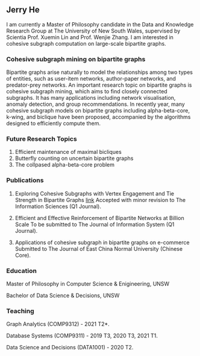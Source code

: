 ## Jerry He

I am currently a Master of Philosophy candidate in the Data and Knowledge Research Group at The University of New South Wales, supervised by Scientia Prof. Xuemin Lin and Prof. Wenjie Zhang. I am interested in cohesive subgraph computation on large-scale bipartite graphs. 

### Cohesive subgraph mining on bipartite graphs
Bipartite graphs arise naturally to model the relationships among two types of entities, such as user-item networks, author-paper networks, and predator-prey networks. An important research topic on bipartite graphs is cohesive subgraph mining, which aims to find closely connected subgraphs. It has many applications including network visualisation, anomaly detection, and group recommendations. In recently year, many cohesive subgraph models on bipartite graphs including alpha-beta-core, k-wing, and biclique have been proposed, accompanied by the algorithms designed to efficiently compute them.

### Future Research Topics
1. Efficient maintenance of maximal bicliques
2. Butterfly counting on uncertain bipartite graphs
3. The collpased alpha-beta-core problem

### Publications
1. Exploring Cohesive Subgraphs with Vertex Engagement and Tie Strength in Bipartite Graphs [link](https://arxiv.org/pdf/2008.04054.pdf)
Accepted with minor revision to The Information Sciences (Q1 Journal). 

2. Efficient and Effective Reinforcement of Bipartite Networks at Billion Scale
To be submitted to The Journal of Information System (Q1 Journal). 

3. Applications of cohesive subgraph in bipartite graphs on e-commerce 
Submitted to The Journal of East China Normal University (Chinese Core). 

### Education 
Master of Philosophy in Computer Science & Enigineering, UNSW

Bachelor of Data Science & Decisions, UNSW

### Teaching 
Graph Analytics (COMP9312) - 2021 T2*.

Database Systems (COMP9311) - 2019 T3, 2020 T3, 2021 T1.

Data Science and Decisions (DATA1001) - 2020 T2.
